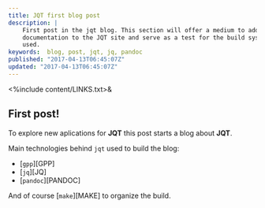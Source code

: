 ```yaml
---
title: JQT first blog post
description: |
    First post in the jqt blog. This section will offer a medium to add
    documentation to the JQT site and serve as a test for the build system
    used.
keywords:  blog, post, jqt, jq, pandoc
published: "2017-04-13T06:45:07Z"
updated: "2017-04-13T06:45:07Z"
---
```

<%include content/LINKS.txt>&

## First post!

To explore new aplications for **JQT** this post starts a blog about **JQT**.

Main technologies behind `jqt` used to build the blog:

* [`gpp`][GPP]
* [`jq`][JQ]
* [`pandoc`][PANDOC]

And of course [`make`][MAKE] to organize the build.

<!--
vim:ts=4:sw=4:ai:et:fileencoding=utf8:syntax=markdown
-->
